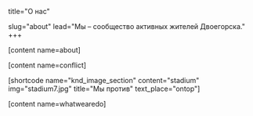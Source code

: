 

title="О нас"

slug="about"
lead="Мы – сообщество активных жителей Двоегорска."
+++

[content name=about]

[content name=conflict]

[shortcode name="knd_image_section" content="stadium" img="stadium7.jpg" title="Мы против" text_place="ontop"]

[content name=whatwearedo]